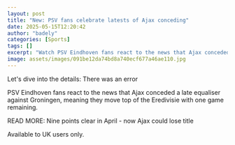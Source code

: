 ```yaml
---
layout: post
title: "New: PSV fans celebrate latests of Ajax conceding"
date: 2025-05-15T12:20:42
author: "badely"
categories: [Sports]
tags: []
excerpt: "Watch PSV Eindhoven fans react to the news that Ajax conceded a late equaliser against Groningen meaning they move to the top of the Eredivisie."
image: assets/images/091be12da74bd8a740ecf677a46ae110.jpg
---
```


Let's dive into the details: There was an error

PSV Eindhoven fans react to the news that Ajax conceded a late equaliser against Groningen, meaning they move top of the Eredivisie with one game remaining.

READ MORE: Nine points clear in April - now Ajax could lose title

Available to UK users only.

